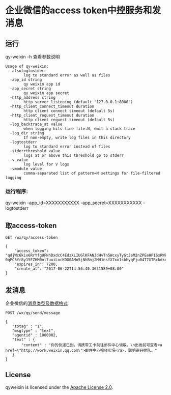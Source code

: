 # 企业微信的access token中控服务和发消息
 
## 运行  
 
 qy-weixin -h 查看参数说明
 
    Usage of qy-weixin:
      -alsologtostderr
            log to standard error as well as files
      -app_id string
            qy weixin app id
      -app_secret string
            qy weixin app secret
      -http_address string
            http server listening (default "127.0.0.1:8000")
      -http_client_connect_timeout duration
            http client connect timeout (default 5s)
      -http_client_request_timeout duration
            http client request timeout (default 5s)
      -log_backtrace_at value
            when logging hits line file:N, emit a stack trace
      -log_dir string
            If non-empty, write log files in this directory
      -logtostderr
            log to standard error instead of files
      -stderrthreshold value
            logs at or above this threshold go to stderr
      -v value
            log level for V logs
      -vmodule value
            comma-separated list of pattern=N settings for file-filtered logging
 
 
### 运行程序:
 
 qy-weixin -app_id=XXXXXXXXXXX -app_secret=XXXXXXXXXXX -logtostderr
   
## 取access-token

    GET /wx/qy/access-token

    {
        "access_token": "qdjWc6kix6RrYfgUFNhDxdcC4EdzXLIUGlKFANJdHvTn5WcxyTyGtJeM2nZPEeHP1SxRWkNj8uqVXp4OIoavCxAD8h_WnR120bv2wDJSOcvfKV8OQaPzjUiI4u6uaelQsi_zOtOhdiFkwgzSeTCcRYWrovmn7KTONcNu-0qPC5Yr8y15FZHM0ol7uuiLocKDO0AMo5jNhBnj2MH1nsfX7xo1sbhyqFju04T7GTRckdko4xtxh8muMteMGAiBB0xNaM4jJHGBWakaaxXMnZgz4MNdb323GELWZDglcoXl8wg",
        "expires_in": 7200,
        "create_at": "2017-06-22T14:56:40.3631589+08:00"
    }

## 发消息

 企业微信的[消息类型及数据格式](http://qydev.weixin.qq.com/wiki/index.php?title=消息类型及数据格式)

    POST /wx/qy/send/message

    {
       "totag" : "1",
       "msgtype" : "text",
       "agentid" : 1000002,
       "text" : {
           "content" : "你的快递已到，请携带工卡前往邮件中心领取。\n出发前可查看<a href=\"http://work.weixin.qq.com\">邮件中心视频实况</a>，聪明避开排队。"
       }
    }

## License

 qyweixin is licensed under the [Apache License 2.0](https://github.com/lenye/qyweixin/blob/master/LICENSE).